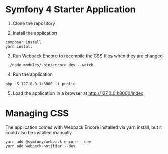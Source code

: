 # Symfony 4 Starter Application

1. Clone the repository

2. Install the application
```
composer install
yarn install
```

3. Run Webpack Encore to recompile the CSS files when they are changed
```
 ./node_modules/.bin/encore dev --watch
```

4. Run the application
```
php -S 127.0.0.1:8000 -t public
```

5. Load the application in a browser at http://127.0.0.1:8000/index

# Managing CSS

The application comes with Webpack Encore installed via yarn install, but it could also be installed manually
```
yarn add @symfony/webpack-encore --dev
yarn add webpack-notifier --dev
```